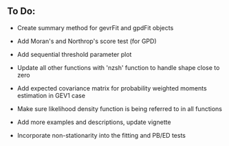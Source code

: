 ## **To Do:** ##

* Create summary method for gevrFit and gpdFit objects

* Add Moran's and Northrop's score test (for GPD)

* Add sequential threshold parameter plot

* Update all other functions with 'nzsh' function to handle shape close to zero

* Add expected covariance matrix for probability weighted moments estimation in GEV1 case

* Make sure likelihood density function is being referred to in all functions

* Add more examples and descriptions, update vignette

* Incorporate non-stationarity into the fitting and PB/ED tests

